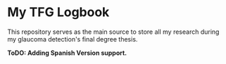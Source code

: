 # My TFG Logbook

This repository serves as the main source to store all my research during my glaucoma detection's final degree thesis.

**ToDO: Adding Spanish Version support.**
